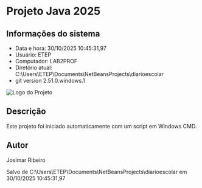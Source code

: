 # Projeto Java 2025 
 
## Informações do sistema 
- Data e hora: 30/10/2025 10:45:31,97 
- Usuário: ETEP 
- Computador: LAB2PROF 
- Diretório atual: C:\Users\ETEP\Documents\NetBeansProjects\diarioescolar 
- git version 2.51.0.windows.1 
 
![Logo do Projeto](https://uxwing.com/wp-content/themes/uxwing/download/file-and-folder-type/java-icon.png) 
 
## Descrição 
Este projeto foi iniciado automaticamente com um script em Windows CMD. 
 
## Autor 
Josimar Ribeiro 
 
Salvo de C:\Users\ETEP\Documents\NetBeansProjects\diarioescolar em 30/10/2025 10:45:31,97 
